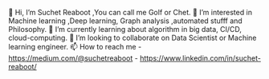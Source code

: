 👋 Hi, I’m Suchet Reaboot ,You can call me Golf or Chet.
👀 I’m interested in Machine learning ,Deep learning, Graph analysis ,automated stufff and Philosophy.
🌱 I’m currently learning about algorithm in big data, CI/CD, cloud-computing.
💞️ I’m looking to collaborate on Data Scientist or Machine learning engineer.
📫 How to reach me - https://medium.com/@suchetreaboot - https://www.linkedin.com/in/suchet-reaboot/
